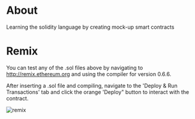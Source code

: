 # About
 Learning the solidity language by creating mock-up smart contracts
 
 # Remix
 You can test any of the .sol files above by navigating to http://remix.ethereum.org and using the compiler for version 0.6.6. 
 
 After inserting a .sol file and compiling, navigate to the 'Deploy & Run Transactions' tab and click the orange 'Deploy" button to interact with the contract.
 
![remix](https://user-images.githubusercontent.com/59425777/133911837-1df337c7-30c7-4b2a-a5bf-ce8adf81a1f5.jpg)
